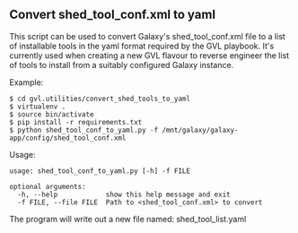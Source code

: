 ## Convert shed_tool_conf.xml to yaml

This script can be used to convert Galaxy's shed_tool_conf.xml file to a list of installable tools in the yaml format required by the GVL playbook.
It's currently used when creating a new GVL flavour to reverse engineer the list of tools to install from a suitably configured Galaxy instance.

Example:

    $ cd gvl.utilities/convert_shed_tools_to_yaml
    $ virtualenv .
    $ source bin/activate
    $ pip install -r requirements.txt
    $ python shed_tool_conf_to_yaml.py -f /mnt/galaxy/galaxy-app/config/shed_tool_conf.xml

Usage:

	usage: shed_tool_conf_to_yaml.py [-h] -f FILE

	optional arguments:
	  -h, --help            show this help message and exit
	  -f FILE, --file FILE  Path to <shed_tool_conf.xml> to convert

The program will write out a new file named: shed_tool_list.yaml